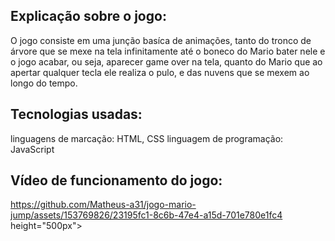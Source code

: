 <h2>Explicação sobre o jogo: </h2>

O jogo consiste em uma junção basíca de animações, tanto do tronco de árvore que se mexe na tela infinitamente até o boneco do Mario bater nele e o jogo acabar, ou seja, aparecer game over na tela, quanto do Mario que ao apertar qualquer tecla ele realiza o pulo, e das nuvens que se mexem ao longo do tempo.

<h2>Tecnologias usadas: </h2>

linguagens de marcação: HTML, CSS
linguagem de programação: JavaScript

<h2>Vídeo de funcionamento do jogo: </h2>

https://github.com/Matheus-a31/jogo-mario-jump/assets/153769826/23195fc1-8c6b-47e4-a15d-701e780e1fc4 height="500px">

